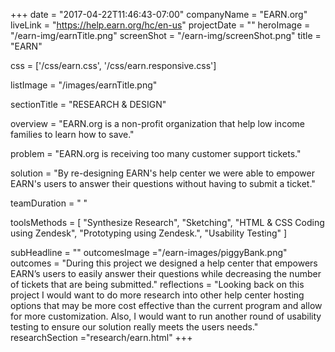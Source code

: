 +++
date = "2017-04-22T11:46:43-07:00"
companyName = "EARN.org"
liveLink = "https://help.earn.org/hc/en-us"
projectDate = ""
heroImage = "/earn-img/earnTitle.png"
screenShot = "/earn-img/screenShot.png"
title = "EARN"

css = ['/css/earn.css', '/css/earn.responsive.css']

listImage = "/images/earnTitle.png"

sectionTitle = "RESEARCH & DESIGN"

overview = "EARN.org is a non-profit organization that help low income families to learn how to save."

problem = "EARN.org is receiving too many customer support tickets."

solution = "By re-designing EARN's help center we were able to empower EARN's users to answer their questions without having to submit a ticket."

teamDuration = " "

toolsMethods = [
  "Synthesize Research",
	"Sketching",
	"HTML & CSS Coding using Zendesk",
	"Prototyping using Zendesk.",
	"Usability Testing"
]

subHeadline = ""
outcomesImage ="/earn-images/piggyBank.png"
outcomes = "During this project we designed a help center that empowers EARN’s users to easily answer their questions while decreasing the number of tickets that are being submitted."
reflections = "Looking back on this project I would want to do more research into other help center hosting options that may be more cost effective than the current program and allow for more customization. Also, I would want to run another round of usability testing to ensure our solution really meets the users needs."
researchSection ="research/earn.html"
+++
